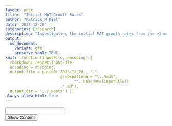 ```yaml
---
layout: post
title:  "Initial MAT Growth Rates"
author: "Patrick M Kiel"
date: '2023-12-20'
categories: [research]
description: "Investigating the initial MAT growth rates from the >1 month of buoyant weight data."
output:
  md_document:
    variant: gfm
    preserve_yaml: TRUE
knit: (function(inputFile, encoding) {
  rmarkdown::render(inputFile, 
  encoding = encoding, 
  output_file = paste0('2023-12-20', "-",
                        gsub(pattern = "\\.Rmd$",
                              "", basename(inputFile))
                        ,".md"), 
  output_dir = "../_posts") })
always_allow_html: true
---
```


<script>
&#10;window.onload = function() {
    //query string in the password
    const urlParams = new URLSearchParams(window.location.search);
    const pass = urlParams.get('pass')
    document.getElementById("password").value = pass;
};
&#10;function verify() {
  <!-- set the password here -->
  if (document.getElementById('password').value === 'frankencoral') {
    document.getElementById('HIDDENDIV').classList.remove("hidden"); 
    document.getElementById('credentials').classList.add("hidden"); // Hide the div containing the credentials
  } else {
    alert('Invalid Password! You cannot view this content.');
    password.setSelectionRange(0, password.value.length);
  }
  return false;
}
</script>
<style type="text/css">
/*Change content Display */
.hidden {
  display: none;
}
&#10;img {
margin: 0 auto;
}
&#10;table {
    width: 90%;
    border: 0px solid #fff;
    border-collapse: collapse;
    overflow-x: auto;
    margin: 0 auto;
    display: block;
}
</style>
<!-- The password box -->

<div id="credentials">

<input type="text" id="password" onkeydown="if (event.keyCode == 13) verify()" />
<br/>
<input id="button" type="button" value="Show Content" onclick="verify()" />

</div>

<!-- The content we want to show after password -->

<div id="HIDDENDIV" class="hidden" markdown="1">

<!-- Place all chunks, text, etc here as you would a normal RMarkdown document -->

# Controls

## How did control acrylic corals grow?

<h5>
Figure 1. Acrylic Controls Daily Mass Gain
</h5>
<img src="/notebook/images/MATinitGrowth/acrylic-growth-1.png" width="90%" style="display: block; margin: auto;" />
<h5>
Figure 2. Acrylic Controls Daily Mass Gain by Tank
</h5>
<img src="/notebook/images/MATinitGrowth/acrylic-growth-2.png" width="90%" style="display: block; margin: auto;" />
<h5>
Figure 3. Acrylic Controls Standardized Daily Growth Rate by Tank
</h5>

<img src="/notebook/images/MATinitGrowth/acrylic-growth-3.png" width="90%" style="display: block; margin: auto;" />
The average daily increase in mass of the control corals growing on an
inert, acrylic plug was 6.702 mg/day, 95% CI\[5.963, 7.44\].

We can further initial-mass standardize these growth rates to the the
initial mass of each fragment since I don’t have the surface areas just
yet, i.e. Figure 3 above, to produce an average daily growth rate of
3.75 mg/day/ initial g, 95% CI\[3.331, 4.17\]. The same conclusions are
drawn regardless of the standardization chosen, likely because the
corals are evenly mixed and of the approximate same size.

## How did the control MAT plugs abiotically grow?

<h5>
Figure 4. All MAT Controls Daily Mass Gain by Date
</h5>
<img src="/notebook/images/MATinitGrowth/control-growth-1.png" width="90%" style="display: block; margin: auto;" />
<h5>
Figure 5. Filtered MAT Controls Daily Mass Gain by Date
</h5>
<img src="/notebook/images/MATinitGrowth/control-growth-2.png" width="90%" style="display: block; margin: auto;" />
<h5>
Figure 6. Filtered MAT Controls Daily Mass Gain by Tank
</h5>
<img src="/notebook/images/MATinitGrowth/control-growth-3.png" width="90%" style="display: block; margin: auto;" />Table 1.
Tukey Multiple Comparisons Output
<table>
<thead>
<tr>
<th style="text-align:left;">
term
</th>
<th style="text-align:left;">
contrast
</th>
<th style="text-align:right;">
null.value
</th>
<th style="text-align:right;">
estimate
</th>
<th style="text-align:right;">
conf.low
</th>
<th style="text-align:right;">
conf.high
</th>
<th style="text-align:right;">
adj.p.value
</th>
</tr>
</thead>
<tbody>
<tr>
<td style="text-align:left;">
tank
</td>
<td style="text-align:left;">
6-5
</td>
<td style="text-align:right;">
0
</td>
<td style="text-align:right;">
8.044183
</td>
<td style="text-align:right;">
-2.102672
</td>
<td style="text-align:right;">
18.191037
</td>
<td style="text-align:right;">
0.1531608
</td>
</tr>
<tr>
<td style="text-align:left;">
tank
</td>
<td style="text-align:left;">
7-5
</td>
<td style="text-align:right;">
0
</td>
<td style="text-align:right;">
6.184415
</td>
<td style="text-align:right;">
-3.078353
</td>
<td style="text-align:right;">
15.447184
</td>
<td style="text-align:right;">
0.2743877
</td>
</tr>
<tr>
<td style="text-align:left;">
tank
</td>
<td style="text-align:left;">
8-5
</td>
<td style="text-align:right;">
0
</td>
<td style="text-align:right;">
7.413559
</td>
<td style="text-align:right;">
-3.930969
</td>
<td style="text-align:right;">
18.758087
</td>
<td style="text-align:right;">
0.2915231
</td>
</tr>
<tr>
<td style="text-align:left;">
tank
</td>
<td style="text-align:left;">
7-6
</td>
<td style="text-align:right;">
0
</td>
<td style="text-align:right;">
-1.859767
</td>
<td style="text-align:right;">
-11.122536
</td>
<td style="text-align:right;">
7.403001
</td>
<td style="text-align:right;">
0.9428549
</td>
</tr>
<tr>
<td style="text-align:left;">
tank
</td>
<td style="text-align:left;">
8-6
</td>
<td style="text-align:right;">
0
</td>
<td style="text-align:right;">
-0.630624
</td>
<td style="text-align:right;">
-11.975152
</td>
<td style="text-align:right;">
10.713904
</td>
<td style="text-align:right;">
0.9986310
</td>
</tr>
<tr>
<td style="text-align:left;">
tank
</td>
<td style="text-align:left;">
8-7
</td>
<td style="text-align:right;">
0
</td>
<td style="text-align:right;">
1.229143
</td>
<td style="text-align:right;">
-9.332038
</td>
<td style="text-align:right;">
11.790324
</td>
<td style="text-align:right;">
0.9878626
</td>
</tr>
</tbody>
</table>

On the cathodes, we experienced a problem I term “electro-pop”. This is
when the calcium carbonate precipitate, growing at the interface of the
cathode and water, pushed off the coral or glue from the cathode. When
this happened, I scraped off some of the precipitate, rescored the top
of the cathode, and reglued the coral. The mass is thus altered not only
by coral growth and abiotic mineral accretion, but also by the removal
of old precipitate and the addition of new glue. I labeled these mass
changes as “reglued” and filtered them from the analysis.

Additionally, towards the end of this growth period the precipitate grew
so much that it was blocking electrical contact between the ring
terminal and the bottom of the cathode. It was visible when this
occurred since there was no longer production of hydrogen gas bubbles. I
fixed this by removing a small amount of abiotic precipitate and
cleaning the ring terminals. This small removal was approximately even
for all MAT controls and corals. While this small removal will result in
a slight decreased growth rate, these decrease should be even for both
MAT controls and corals and therefore should not impact the conclusions.
I labeled these dates as “no electric” and filtered them from the
analysis.

The average daily abiotic growth rate of the steel cathodes was 34.047
mg/day, 95% CI\[31.287, 36.808\]. There is no significant difference in
the growth rates of these MAT controls when performing a Tukey multiple
comparisons of means ($\alpha = 0.05$). These abiotic growth rates need
to be taken into account when looking at the growth rates of the MAT
corals since this abiotic growth is on average 27.345 mg more or 408%
more than just the growth of the corals on the inert acrylic plugs.

I did not present a mass-standardized growth rate here because the
relationship is identical to the daily mass gain graph (Figure 5).

# MAT Corals

We will first look at the total MAT growth and then subtract out this
average MAT growth per tank for the corals to see how they perform
against the combination of the bare cathode and acrylic controls. This
is the basis of our investigation: do corals grown with MAT grow faster
than controls after accounting for the abiotic precipitate.

## How did the MAT corals grow?

<h5>
Figure 7. All MAT Corals by Tank and Date
</h5>
<img src="/notebook/images/MATinitGrowth/mat-corals-1.png" width="90%" style="display: block; margin: auto;" />
<h5>
Figure 8. Filtered MAT Corals by Tank and Date
</h5>
<img src="/notebook/images/MATinitGrowth/mat-corals-2.png" width="90%" style="display: block; margin: auto;" />
<h5>
Figure 9. Filterd MAT Corals by Tank
</h5>
<img src="/notebook/images/MATinitGrowth/mat-corals-3.png" width="90%" style="display: block; margin: auto;" />
<h5>
Figure 10. Filtered MAT Corals’ Standardized Daily Growth Rate by Tank
</h5>
<img src="/notebook/images/MATinitGrowth/mat-corals-4.png" width="90%" style="display: block; margin: auto;" />Table
2. Tukey Multiple Groups Comparisons
<table>
<thead>
<tr>
<th style="text-align:left;">
term
</th>
<th style="text-align:left;">
contrast
</th>
<th style="text-align:right;">
null.value
</th>
<th style="text-align:right;">
estimate
</th>
<th style="text-align:right;">
conf.low
</th>
<th style="text-align:right;">
conf.high
</th>
<th style="text-align:right;">
adj.p.value
</th>
</tr>
</thead>
<tbody>
<tr>
<td style="text-align:left;">
tank
</td>
<td style="text-align:left;">
6-5
</td>
<td style="text-align:right;">
0
</td>
<td style="text-align:right;">
-6.364825
</td>
<td style="text-align:right;">
-15.370687
</td>
<td style="text-align:right;">
2.641038
</td>
<td style="text-align:right;">
0.2590354
</td>
</tr>
<tr>
<td style="text-align:left;">
tank
</td>
<td style="text-align:left;">
7-5
</td>
<td style="text-align:right;">
0
</td>
<td style="text-align:right;">
-4.113326
</td>
<td style="text-align:right;">
-12.422919
</td>
<td style="text-align:right;">
4.196266
</td>
<td style="text-align:right;">
0.5709286
</td>
</tr>
<tr>
<td style="text-align:left;">
tank
</td>
<td style="text-align:left;">
8-5
</td>
<td style="text-align:right;">
0
</td>
<td style="text-align:right;">
-5.159968
</td>
<td style="text-align:right;">
-14.586711
</td>
<td style="text-align:right;">
4.266775
</td>
<td style="text-align:right;">
0.4853003
</td>
</tr>
<tr>
<td style="text-align:left;">
tank
</td>
<td style="text-align:left;">
7-6
</td>
<td style="text-align:right;">
0
</td>
<td style="text-align:right;">
2.251498
</td>
<td style="text-align:right;">
-6.532572
</td>
<td style="text-align:right;">
11.035568
</td>
<td style="text-align:right;">
0.9088833
</td>
</tr>
<tr>
<td style="text-align:left;">
tank
</td>
<td style="text-align:left;">
8-6
</td>
<td style="text-align:right;">
0
</td>
<td style="text-align:right;">
1.204856
</td>
<td style="text-align:right;">
-8.642684
</td>
<td style="text-align:right;">
11.052396
</td>
<td style="text-align:right;">
0.9887213
</td>
</tr>
<tr>
<td style="text-align:left;">
tank
</td>
<td style="text-align:left;">
8-7
</td>
<td style="text-align:right;">
0
</td>
<td style="text-align:right;">
-1.046642
</td>
<td style="text-align:right;">
-10.261728
</td>
<td style="text-align:right;">
8.168444
</td>
<td style="text-align:right;">
0.9909288
</td>
</tr>
</tbody>
</table>

The average daily increase in mass of the MAT corals growing on was
40.133 mg/day, 95% CI\[37.717, 42.549\].

The average initial-mass standardized daily growth rate was 1.14 mg/day/
initial g, 95% CI\[1.071, 1.21\].

## Subtracting MAT controls from the MAT Corals

We can combine the means and confidence intervals for all the corals
thus far to get a rough comparison to the MAT corals. I’m labeling this
row “combined controls” below. There’s likely a more statistically
robust way to compare the MAT to the combination of MAT controls +
acrylic controls, but for now I’ll just present this straight forward
way.

Table 3. Comparing group means and CI. Combined controls is the sum of
the bare MAT cathodes and the acrylic control corals, which is an apt
comparison to the MAT corals.
<table>
<thead>
<tr>
<th style="text-align:left;">
substrate
</th>
<th style="text-align:left;">
type
</th>
<th style="text-align:right;">
mean
</th>
<th style="text-align:right;">
lowerCI
</th>
<th style="text-align:right;">
upperCI
</th>
</tr>
</thead>
<tbody>
<tr>
<td style="text-align:left;">
acrylic
</td>
<td style="text-align:left;">
control
</td>
<td style="text-align:right;">
6.701651
</td>
<td style="text-align:right;">
5.963499
</td>
<td style="text-align:right;">
7.439803
</td>
</tr>
<tr>
<td style="text-align:left;">
MAT
</td>
<td style="text-align:left;">
control
</td>
<td style="text-align:right;">
34.047149
</td>
<td style="text-align:right;">
31.286521
</td>
<td style="text-align:right;">
36.807777
</td>
</tr>
<tr>
<td style="text-align:left;">
combined controls
</td>
<td style="text-align:left;">
control
</td>
<td style="text-align:right;">
40.748800
</td>
<td style="text-align:right;">
37.250020
</td>
<td style="text-align:right;">
44.247580
</td>
</tr>
<tr>
<td style="text-align:left;">
MAT
</td>
<td style="text-align:left;">
experiment
</td>
<td style="text-align:right;">
40.132686
</td>
<td style="text-align:right;">
37.716597
</td>
<td style="text-align:right;">
42.548774
</td>
</tr>
</tbody>
</table>

# Takeaways

- The average growth rate of the MAT corals is indistinguishable from
  the combination of MAT controls + acrylic controls
- The abiotic precipitate grew at a rate of 5.08x the control corals.
  This is within the range (3-20x) of the increased growth rate proposed
  by some of the extreme early case studies. Some of the field studies
  by other authors which saw a more moderate 20-50% increase in growth
  rates as determined by total linear extension, falls in line with
  increases in growth rates seen on different restoration nursery
  platforms (e.g., Kuffner *et al.* 2017; O’Donnell *et al.* 2017).
- From my preliminary abiotic growth rates derived from total alkalinity
  anomaly incubations, the 3-20x increased growth rates could be
  achieved if we increased current density to greater than we used in
  this study (say 3 or 5 $A/m^2$ compared to the 1$A/m^2$ here).
  However, this would change the precipitated mineral from calcium
  carbonate to brucite.
- From this initial evidence, MAT does not increase coral growth rates,
  likely because all increases in carbonate ion concentration are
  immediately used by the abiotic precipitation occurring at the
  cathode-seawater interface.

</div>
